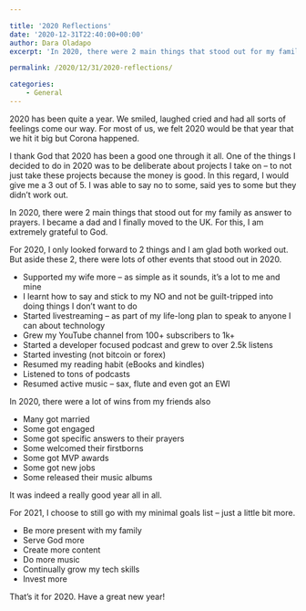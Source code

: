 ```yaml
---

title: '2020 Reflections'
date: '2020-12-31T22:40:00+00:00'
author: Dara Oladapo
excerpt: 'In 2020, there were 2 main things that stood out for my family as answer to prayers. I became a dad and I finally moved to the UK. For this, I am extremely grateful to God.'

permalink: /2020/12/31/2020-reflections/

categories:
    - General
---
```


2020 has been quite a year. We smiled, laughed cried and had all sorts of feelings come our way. For most of us, we felt 2020 would be that year that we hit it big but Corona happened.

I thank God that 2020 has been a good one through it all. One of the things I decided to do in 2020 was to be deliberate about projects I take on – to not just take these projects because the money is good. In this regard, I would give me a 3 out of 5. I was able to say no to some, said yes to some but they didn’t work out.

In 2020, there were 2 main things that stood out for my family as answer to prayers. I became a dad and I finally moved to the UK. For this, I am extremely grateful to God.

For 2020, I only looked forward to 2 things and I am glad both worked out. But aside these 2, there were lots of other events that stood out in 2020.

- Supported my wife more – as simple as it sounds, it’s a lot to me and mine
- I learnt how to say and stick to my NO and not be guilt-tripped into doing things I don’t want to do
- Started livestreaming – as part of my life-long plan to speak to anyone I can about technology
- Grew my YouTube channel from 100+ subscribers to 1k+
- Started a developer focused podcast and grew to over 2.5k listens
- Started investing (not bitcoin or forex)
- Resumed my reading habit (eBooks and kindles)
- Listened to tons of podcasts
- Resumed active music – sax, flute and even got an EWI

In 2020, there were a lot of wins from my friends also

- Many got married
- Some got engaged
- Some got specific answers to their prayers
- Some welcomed their firstborns
- Some got MVP awards
- Some got new jobs
- Some released their music albums

It was indeed a really good year all in all.

For 2021, I choose to still go with my minimal goals list – just a little bit more.

- Be more present with my family
- Serve God more
- Create more content
- Do more music
- Continually grow my tech skills
- Invest more

That’s it for 2020. Have a great new year!